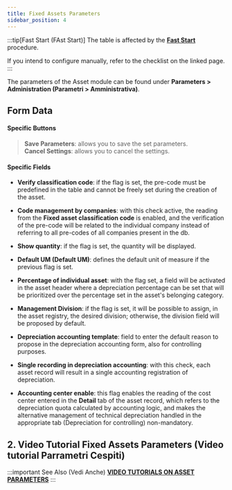 ```yaml
---
title: Fixed Assets Parameters
sidebar_position: 4
---
```


:::tip[Fast Start (FAst Start)]
The table is affected by the [**Fast Start**](/docs/guide/fast-start) procedure.

If you intend to configure manually, refer to the checklist on the linked page.
:::

The parameters of the Asset module can be found under **Parameters > Administration (Parametri > Amministrativa)**.

## Form Data

#### Specific Buttons

> **Save Parameters**: allows you to save the set parameters.  
> **Cancel Settings**: allows you to cancel the settings.  

#### Specific Fields  

- **Verify classification code**: if the flag is set, the pre-code must be predefined in the table and cannot be freely set during the creation of the asset.

- **Code management by companies**: with this check active, the reading from the **Fixed asset classification code** is enabled, and the verification of the pre-code will be related to the individual company instead of referring to all pre-codes of all companies present in the db.
  
- **Show quantity**: if the flag is set, the quantity will be displayed.  

- **Default UM (Default UM)**: defines the default unit of measure if the previous flag is set.  

- **Percentage of individual asset**: with the flag set, a field will be activated in the asset header where a depreciation percentage can be set that will be prioritized over the percentage set in the asset's belonging category.  

- **Management Division**: if the flag is set, it will be possible to assign, in the asset registry, the desired division; otherwise, the division field will be proposed by default.  

- **Depreciation accounting template**: field to enter the default reason to propose in the depreciation accounting form, also for controlling purposes.

- **Single recording in depreciation accounting**: with this check, each asset record will result in a single accounting registration of depreciation.

- **Accounting center enable**: this flag enables the reading of the cost center entered in the **Detail** tab of the asset record, which refers to the depreciation quota calculated by accounting logic, and makes the alternative management of technical depreciation handled in the appropriate tab (Depreciation for controlling) non-mandatory.

## 2. Video Tutorial Fixed Assets Parameters (Video tutorial Parrametri Cespiti)

:::important See Also (Vedi Anche)
[**VIDEO TUTORIALS ON ASSET PARAMETERS**](/docs/video/finance/intro.md)
:::
